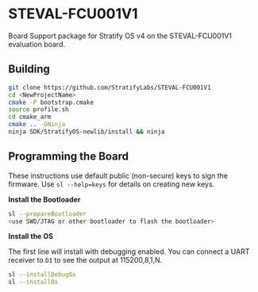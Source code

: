 # STEVAL-FCU001V1

Board Support package for Stratify OS v4 on the STEVAL-FCU001V1 evaluation board.

## Building

```sh
git clone https://github.com/StratifyLabs/STEVAL-FCU001V1
cd <NewProjectName>
cmake -P bootstrap.cmake
source profile.sh
cd cmake_arm
cmake .. -GNinja
ninja SDK/StratifyOS-newlib/install && ninja
```

## Programming the Board

These instructions use default public (non-secure) keys to sign the firmware. Use `sl --help=keys` for details on creating new keys.

**Install the Bootloader**

```sh
sl --prepareBootloader
<use SWD/JTAG or other bootloader to flash the bootloader>
```

**Install the OS**

The first line will install with debugging enabled. You can connect a UART receiver to `D1` to see the output at 115200,8,1,N.

```sh
sl --installDebugOs
sl --installOs
```


